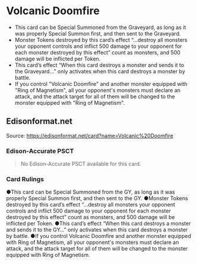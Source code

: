 # Volcanic Doomfire

*   This card can be Special Summoned from the Graveyard, as long as it was properly Special Summon first, and then sent to the Graveyard.
*   Monster Tokens destroyed by this card’s effect “…destroy all monsters your opponent controls and inflict 500 damage to your opponent for each monster destroyed by this effect” count as monsters, and 500 damage will be inflicted per Token.
*   This card’s effect “When this card destroys a monster and sends it to the Graveyard…” only activates when this card destroys a monster by battle.
*   If you control "Volcanic Doomfire" and another monster equipped with "Ring of Magnetism", all your opponent's monsters must declare an attack, and the attack target for all of them will be changed to the monster equipped with "Ring of Magnetism".

## Edisonformat.net

Source: https://edisonformat.net/card?name=Volcanic%20Doomfire

### Edison-Accurate PSCT

> No Edison-Accurate PSCT available for this card.

### Card Rulings

●This card can be Special Summoned from the GY, as long as it was properly Special Summon first, and then sent to the GY.
●Monster Tokens destroyed by this card’s effect “…destroy all monsters your opponent controls and inflict 500 damage to your opponent for each monster destroyed by this effect” count as monsters, and 500 damage will be inflicted per Token.
●This card’s effect “When this card destroys a monster and sends it to the GY…” only activates when this card destroys a monster by battle.
●If you control Volcanic Doomfire and another monster equipped with Ring of Magnetism, all your opponent's monsters must declare an attack, and the attack target for all of them will be changed to the monster equipped with Ring of Magnetism.
            